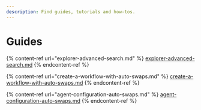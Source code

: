 ```yaml
---
description: Find guides, tutorials and how-tos.
---
```


# Guides

{% content-ref url="explorer-advanced-search.md" %}
[explorer-advanced-search.md](explorer-advanced-search.md)
{% endcontent-ref %}

{% content-ref url="create-a-workflow-with-auto-swaps.md" %}
[create-a-workflow-with-auto-swaps.md](create-a-workflow-with-auto-swaps.md)
{% endcontent-ref %}

{% content-ref url="agent-configuration-auto-swaps.md" %}
[agent-configuration-auto-swaps.md](agent-configuration-auto-swaps.md)
{% endcontent-ref %}
